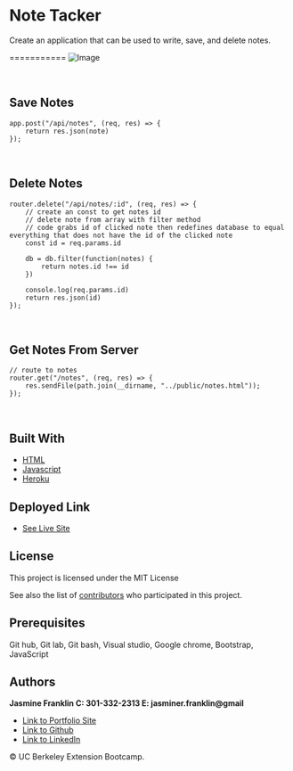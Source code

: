 # Note Tacker
Create an application that can be used to write, save, and delete notes.

===========
![Image](note.gif)

<br>

## Save Notes

```
app.post("/api/notes", (req, res) => {
    return res.json(note)
});
```
<br>

## Delete Notes

```
router.delete("/api/notes/:id", (req, res) => {
    // create an const to get notes id
    // delete note from array with filter method
    // code grabs id of clicked note then redefines database to equal everything that does not have the id of the clicked note
    const id = req.params.id
    
    db = db.filter(function(notes) {
        return notes.id !== id
    })

    console.log(req.params.id)
    return res.json(id)
});
```
<br>

## Get Notes From Server

```
// route to notes
router.get("/notes", (req, res) => {
    res.sendFile(path.join(__dirname, "../public/notes.html"));
});

```

<br>

## Built With

* [HTML](https://developer.mozilla.org/en-US/docs/Web/HTML)
* [Javascript](https://developer.mozilla.org/en-US/docs/Web/JavaScript)
* [Heroku](https://dashboard.heroku.com/apps)

## Deployed Link

* [See Live Site](https://my-note-tracker.herokuapp.com/)

## License

This project is licensed under the MIT License 

See also the list of [contributors](https://github.com/your/project/contributors) who participated in this project.

## Prerequisites

Git hub,
Git lab,
Git bash,
Visual studio,
Google chrome,
Bootstrap,
JavaScript
## Authors

**Jasmine Franklin C: 301-332-2313 E: jasminer.franklin@gmail** 

- [Link to Portfolio Site](https://jas-f.github.io/updated-portfolio/)
- [Link to Github](https://github.com/Jas-F/my-note-taker)
- [Link to LinkedIn](https://www.linkedin.com/in/jasmine-franklin-8b08ba121)

<p>&copy; UC Berkeley Extension Bootcamp.</p>
